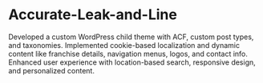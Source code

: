 # Accurate-Leak-and-Line
Developed a custom WordPress child theme with ACF, custom post types, and taxonomies. Implemented cookie-based localization and dynamic content like franchise details, navigation menus, logos, and contact info. Enhanced user experience with location-based search, responsive design, and personalized content.
